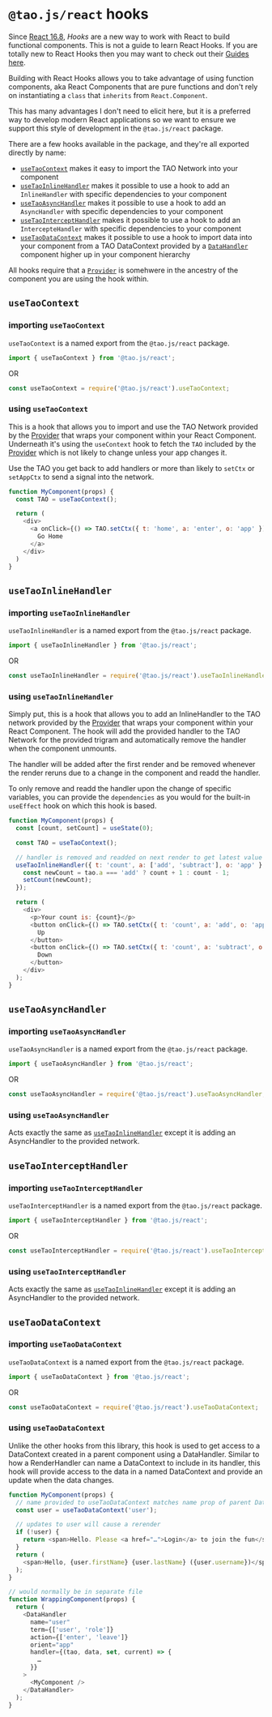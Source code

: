 # `@tao.js/react` hooks

Since [React 16.8](https://reactjs.org/docs/hooks-intro.html), _Hooks_ are a new way to work
with React to build functional components. This is not a guide to learn React Hooks. If you
are totally new to React Hooks then you may want to check out their [Guides here](https://reactjs.org/docs/hooks-overview.html).

Building with React Hooks allows you to take advantage of using function components, aka
React Components that are pure functions and don't rely on instantiating a `class` that `inherits`
from `React.Component`.

This has many advantages I don't need to elicit here, but it is a preferred way to develop modern
React applications so we want to ensure we support this style of development in the `@tao.js/react`
package.

There are a few hooks available in the package, and they're all exported directly by name:

* [`useTaoContext`](#usetaocontext) makes it easy to import the TAO Network into your component
* [`useTaoInlineHandler`](#usetaoinlinehandler) makes it possible to use a hook to add
an `InlineHandler` with specific dependencies to your component
* [`useTaoAsyncHandler`](#usetaoasynchandler) makes it possible to use a hook to add
an `AsyncHandler` with specific dependencies to your component
* [`useTaoInterceptHandler`](#usetaointercepthandler) makes it possible to use a hook to add
an `IntercepteHandler` with specific dependencies to your component
* [`useTaoDataContext`](#usetaodatacontext) makes it possible to use a hook to import data
into your component from a TAO DataContext provided by a [`DataHandler`](data-handler.md)
component higher up in your component hierarchy

All hooks require that a [`Provider`](provider.md) is somehwere in the ancestry of the component you are using
the hook within.

## `useTaoContext`

### importing `useTaoContext`

`useTaoContext` is a named export from the `@tao.js/react` package.

```javascript
import { useTaoContext } from '@tao.js/react';
```

OR

```javascript
const useTaoContext = require('@tao.js/react').useTaoContext;
```

### using `useTaoContext`

This is a hook that allows you to import and use the TAO Network provided by the [Provider](provider.md)
that wraps your component within your React Component. Underneath it's using the `useContext`
hook to fetch the `TAO` included by the [Provider](provider.md) which is not likely to
change unless your app changes it.

Use the TAO you get back to add handlers or more than likely to `setCtx` or `setAppCtx` to
send a signal into the network.

```javascript
function MyComponent(props) {
  const TAO = useTaoContext();

  return (
    <div>
      <a onClick={() => TAO.setCtx({ t: 'home', a: 'enter', o: 'app' })}>
        Go Home
      </a>
    </div>
  )
}
```

## `useTaoInlineHandler`

### importing `useTaoInlineHandler`

`useTaoInlineHandler` is a named export from the `@tao.js/react` package.

```javascript
import { useTaoInlineHandler } from '@tao.js/react';
```

OR

```javascript
const useTaoInlineHandler = require('@tao.js/react').useTaoInlineHandler;
```

### using `useTaoInlineHandler`

Simply put, this is a hook that allows you to add an InlineHandler to the TAO network
provided by the [Provider](provider.md) that wraps your component within your React
Component. The hook will add the provided handler to the TAO Network for the provided trigram
and automatically remove the handler when the component unmounts.

The handler will be added after the first render and be removed whenever the render reruns
due to a change in the component and readd the handler.

To only remove and readd the handler upon the change of specific variables, you can provide the
`dependencies` as you would for the built-in `useEffect` hook on which this hook is based.

```javascript
function MyComponent(props) {
  const [count, setCount] = useState(0);

  const TAO = useTaoContext();

  // handler is removed and readded on next render to get latest value of count
  useTaoInlineHandler({ t: 'count', a: ['add', 'subtract'], o: 'app' }, (tao, data) => {
    const newCount = tao.a === 'add' ? count + 1 : count - 1;
    setCount(newCount);
  });

  return (
    <div>
      <p>Your count is: {count}</p>
      <button onClick={() => TAO.setCtx({ t: 'count', a: 'add', o: 'app' })}>
        Up
      </button>
      <button onClick={() => TAO.setCtx({ t: 'count', a: 'subtract', o: 'app' })}>
        Down
      </button>
    </div>
  );
}
```

## `useTaoAsyncHandler`

### importing `useTaoAsyncHandler`

`useTaoAsyncHandler` is a named export from the `@tao.js/react` package.

```javascript
import { useTaoAsyncHandler } from '@tao.js/react';
```

OR

```javascript
const useTaoAsyncHandler = require('@tao.js/react').useTaoAsyncHandler;
```

### using `useTaoAsyncHandler`

Acts exactly the same as [`useTaoInlineHandler`](#usetaoinlinehandler) except it is adding an
AsyncHandler to the provided network.

## `useTaoInterceptHandler`

### importing `useTaoInterceptHandler`

`useTaoInterceptHandler` is a named export from the `@tao.js/react` package.

```javascript
import { useTaoInterceptHandler } from '@tao.js/react';
```

OR

```javascript
const useTaoInterceptHandler = require('@tao.js/react').useTaoInterceptHandler;
```

### using `useTaoInterceptHandler`

Acts exactly the same as [`useTaoInlineHandler`](#usetaoinlinehandler) except it is adding an
AsyncHandler to the provided network.

## `useTaoDataContext`

### importing `useTaoDataContext`

`useTaoDataContext` is a named export from the `@tao.js/react` package.

```javascript
import { useTaoDataContext } from '@tao.js/react';
```

OR

```javascript
const useTaoDataContext = require('@tao.js/react').useTaoDataContext;
```

### using `useTaoDataContext`

Unlike the other hooks from this library, this hook is used to get access to a DataContext
created in a parent component using a DataHandler. Similar to how a RenderHandler can name
a DataContext to include in its handler, this hook will provide access to the data in a
named DataContext and provide an update when the data changes.

```javascript
function MyComponent(props) {
  // name provided to useTaoDataContext matches name prop of parent DataHandler
  const user = useTaoDataContext('user');

  // updates to user will cause a rerender
  if (!user) {
    return <span>Hello. Please <a href="…">Login</a> to join the fun</span>;
  }
  return (
    <span>Hello, {user.firstName} {user.lastName} ({user.username})</span>
  );
}

// would normally be in separate file
function WrappingComponent(props) {
  return (
    <DataHandler
      name="user"
      term={['user', 'role']}
      action={['enter', 'leave']}
      orient="app"
      handler={(tao, data, set, current) => {
        …
      }}
    >
      <MyComponent />
    </DataHandler>
  );
}
```
